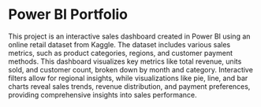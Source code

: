 # Power BI Portfolio

This project is an interactive sales dashboard created in Power BI using an online retail dataset from Kaggle. The dataset includes various sales metrics, such as product categories, regions, and customer payment methods. This dashboard visualizes key metrics like total revenue, units sold, and customer count, broken down by month and category. Interactive filters allow for regional insights, while visualizations like pie, line, and bar charts reveal sales trends, revenue distribution, and payment preferences, providing comprehensive insights into sales performance.
